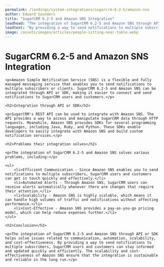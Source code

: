 ```yaml
---
permalink: /landings/system-integrations/sugarcrm-6-2-5/amazon-sns
author: Edward Saunders
title: "SugarCRM 6.2-5 and Amazon SNS Integration"
leadhead: "The integration of SugarCRM 6.2-5 and Amazon SNS through API or SDK helps solve issues related to communication, automation, scalability, and cost-effectiveness"
leadtext: "By providing a way to send notifications to multiple subscribers, SugarCRM users and customers can stay informed and updated quickly and efficiently. The scalability and cost-effectiveness of Amazon SNS ensure that the integration is sustainable and reliable in the long run."
image: /assets/images/articles/people-sitting-near-table.webp
---
```

<div class="arttext">
	<h1>SugarCRM 6.2-5 and Amazon SNS Integration</h1>

	<p>Amazon Simple Notification Service (SNS) is a flexible and fully managed messaging service that enables you to send notifications to multiple subscribers or clients. SugarCRM 6.2-5 and Amazon SNS can be integrated through API or SDK, making it easier to connect and send notifications to SugarCRM users and customers.</p>

	<h2>Integration through API or SDK</h2>

	<p>SugarCRM's REST API can be used to integrate with Amazon SNS. The API provides a way to access and manipulate SugarCRM data through HTTP requests. Meanwhile, Amazon SNS provides SDKs for several programming languages, including Java, Ruby, and Python. These SDKs enable developers to easily integrate with Amazon SNS and build custom notification services.</p>

	<h2>Problems their integration solves</h2>

	<p>The integration of SugarCRM 6.2-5 and Amazon SNS solves various problems, including:</p>

	<ul>
		<li>Efficient Communication - Since Amazon SNS enables you to send notifications to multiple subscribers, SugarCRM users and customers can get in touch quickly and effectively.</li>
		<li>Automated Alerts - Through Amazon SNS, SugarCRM users can receive alerts automatically whenever there are changes that require their attention.</li>
		<li>Scalability - Amazon SNS is highly scalable, which means it can handle high volumes of traffic and notifications without affecting performance.</li>
		<li>Cost-Effective - Amazon SNS provides a pay-as-you-go pricing model, which can help reduce expenses further.</li>
	</ul>

	<h2>Conclusion</h2>

	<p>The integration of SugarCRM 6.2-5 and Amazon SNS through API or SDK helps solve issues related to communication, automation, scalability, and cost-effectiveness. By providing a way to send notifications to multiple subscribers, SugarCRM users and customers can stay informed and updated quickly and efficiently. The scalability and cost-effectiveness of Amazon SNS ensure that the integration is sustainable and reliable in the long run.</p>

</div>